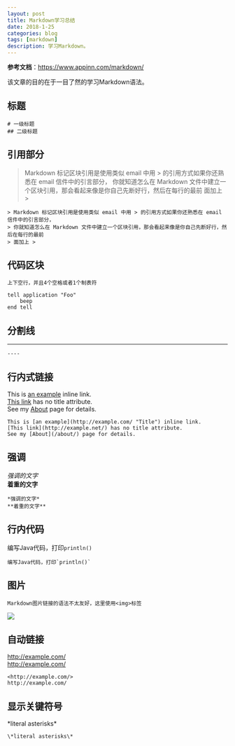 ```yaml
---
layout: post
title: Markdown学习总结
date: 2018-1-25
categories: blog
tags: [markdown]
description: 学习Markdown。
---
```



  **参考文档**：<https://www.appinn.com/markdown/>  
  
  该文章的目的在于一目了然的学习Markdown语法。


## 标题  
    
    # 一级标题   
    ## 二级标题    

## 引用部分

> Markdown 标记区块引用是使用类似 email 中用 > 的引用方式如果你还熟悉在 email 信件中的引言部分，
> 你就知道怎么在 Markdown 文件中建立一个区块引用，那会看起来像是你自己先断好行，然后在每行的最前
> 面加上 > 

    > Markdown 标记区块引用是使用类似 email 中用 > 的引用方式如果你还熟悉在 email 信件中的引言部分，
    > 你就知道怎么在 Markdown 文件中建立一个区块引用，那会看起来像是你自己先断好行，然后在每行的最前
    > 面加上 > 


## 代码区块  
    上下空行，并且4个空格或者1个制表符

    tell application "Foo"
        beep
    end tell

## 分割线
----

    ----

## 行内式链接  
This is [an example](http://example.com/ "Title") inline link.  
[This link](http://example.net/) has no title attribute.  
See my [About](/about/) page for details.  

    This is [an example](http://example.com/ "Title") inline link.  
    [This link](http://example.net/) has no title attribute.  
    See my [About](/about/) page for details.  

## 强调  
*强调的文字*  
**着重的文字**  

    *强调的文字*  
    **着重的文字**  

## 行内代码
编写Java代码，打印`println()`  

    编写Java代码，打印`println()`

## 图片
    Markdown图片链接的语法不太友好，这里使用<img>标签
<img src="http://f.hiphotos.baidu.com/image/h%3D300/sign=4a0a3dd10155b31983f9847573ab8286/503d269759ee3d6db032f61b48166d224e4ade6e.jpg" />

## 自动链接  
<http://example.com/>  
http://example.com/

    <http://example.com/>
    http://example.com/


## 显示关键符号
\*literal asterisks\*  

    \*literal asterisks\*












